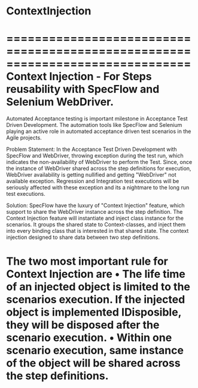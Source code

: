 # ContextInjection
==============================================================================
Context Injection - For Steps reusability with SpecFlow and Selenium WebDriver.
==============================================================================
Automated Acceptance testing is important milestone in Acceptance Test Driven Development. 
The automation tools like SpecFlow and Selenium playing an active role in automated acceptance driven test scenarios in the Agile projects.

Problem Statement:
In the Acceptance Test Driven Development with SpecFlow and WebDriver, throwing exception during the test run, which indicates the non-availability of WebDriver to perform the Test. Since, once the instance of WebDriver shared across the step definitions for execution, WebDriver  availability is getting nullified and getting "WebDriver" not available exception. Regression and Integration test executions will be seriously affected with these exception and its a nightmare to the long run test executions.

Solution:
SpecFlow have the luxury of "Context Injection" feature, which support to share the WebDriver instance across the step definition. The Context Injection feature will instantiate and inject class instance for the scenarios. It groups the shared state to Context-classes, and inject them into every binding class that is interested in that shared state. The context injection designed to share data between two step definitions. 

The two most important rule for Context Injection are
•	The life time of an injected object is limited to the scenarios execution. If the injected object is implemented IDisposible, they will be disposed after the scenario execution.
•	Within one scenario execution, same instance of the object will be shared across the step definitions.
===============================================================================================